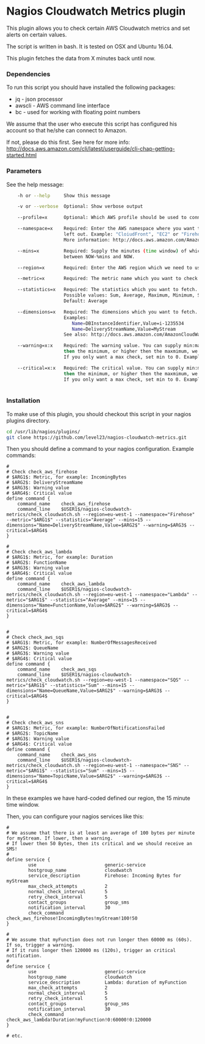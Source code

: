 # Nagios Cloudwatch Metrics plugin

This plugin allows you to check certain AWS Cloudwatch metrics and set alerts on certain values.
 
The script is written in bash. It is tested on OSX and Ubuntu 16.04. 

This plugin fetches the data from X minutes back until now. 

### Dependencies ###

To run this script you should have installed the following packages:
  - jq - json processor
  - awscli - AWS command line interface
  - bc - used for working with floating point numbers
  
We assume that the user who execute this script has configured his account so that he/she can connect to Amazon.

If not, please do this first. See here for more info: 
http://docs.aws.amazon.com/cli/latest/userguide/cli-chap-getting-started.html

### Parameters ###

See the help message:
```bash
    -h or --help     Show this message

    -v or --verbose  Optional: Show verbose output

    --profile=x      Optional: Which AWS profile should be used to connect to aws?

    --namespace=x    Required: Enter the AWS namespace where you want to check your metrics for. The "AWS/" prefix can be
                     left out. Example: "CloiudFront", "EC2" or "Firehose".
                     More information: http://docs.aws.amazon.com/AmazonCloudWatch/latest/DeveloperGuide/aws-namespaces.html

    --mins=x         Required: Supply the minutes (time window) of which you want to check the AWS metrics. We will fetch the data
                     between NOW-%mins and NOW.

    --region=x       Required: Enter the AWS region which we need to use. For example: "eu-west-1"

    --metric=x       Required: The metric name which you want to check. For example "IncomingBytes"

    --statistics=x   Required: The statistics which you want to fetch.
                     Possible values: Sum, Average, Maximum, Minimum, SampleCount
                     Default: Average

    --dimensions=x   Required: The dimensions which you want to fetch.
                     Examples:
                        Name=DBInstanceIdentifier,Value=i-1235534
                        Name=DeliveryStreamName,Value=MyStream
                     See also: http://docs.aws.amazon.com/AmazonCloudWatch/latest/monitoring/cloudwatch_concepts.html#dimension-combinations

    --warning=x:x    Required: The warning value. You can supply min:max or just min value. If the fetched data is lower
                     then the minimum, or higher then the maxmimum, we will raise a warning.
                     If you only want a max check, set min to 0. Example: 0:20 will raise when the value is higher then 20

    --critical=x:x   Required: The critical value. You can supply min:max or just min value. If the fetched data is lower
                     then the minimum, or higher then the maxmimum, we will raise a critical.
                     If you only want a max check, set min to 0. Example: 0:20 will raise when the value is higher then 20
                     
```

### Installation ###

To make use of this plugin, you should checkout this script in your nagios plugins directory. 

```bash
cd /usr/lib/nagios/plugins/
git clone https://github.com/level23/nagios-cloudwatch-metrics.git
```

Then you should define a command to your nagios configuration. Example commands:

```
#
# Check check_aws_firehose
# $ARG1$: Metric, for example: IncomingBytes
# $ARG2$: DeliveryStreamName
# $ARG3$: Warning value
# $ARG4$: Critical value
define command {
	command_name	check_aws_firehose
	command_line	$USER1$/nagios-cloudwatch-metrics/check_cloudwatch.sh --region=eu-west-1 --namespace="Firehose" --metric="$ARG1$" --statistics="Average" --mins=15 --dimensions="Name=DeliveryStreamName,Value=$ARG2$" --warning=$ARG3$ --critical=$ARG4$
}

#
# Check check_aws_lambda
# $ARG1$: Metric, for example: Duration
# $ARG2$: FunctionName
# $ARG3$: Warning value
# $ARG4$: Critical value
define command {
	command_name	check_aws_lambda
	command_line	$USER1$/nagios-cloudwatch-metrics/check_cloudwatch.sh --region=eu-west-1 --namespace="Lambda" --metric="$ARG1$" --statistics="Average" --mins=15 --dimensions="Name=FunctionName,Value=$ARG2$" --warning=$ARG3$ --critical=$ARG4$
}


#
# Check check_aws_sqs
# $ARG1$: Metric, for example: NumberOfMessagesReceived
# $ARG2$: QueueName
# $ARG3$: Warning value
# $ARG4$: Critical value
define command {
	command_name	check_aws_sqs
	command_line	$USER1$/nagios-cloudwatch-metrics/check_cloudwatch.sh --region=eu-west-1 --namespace="SQS" --metric="$ARG1$" --statistics="Sum" --mins=15 --dimensions="Name=QueueName,Value=$ARG2$" --warning=$ARG3$ --critical=$ARG4$
}


#
# Check check_aws_sns
# $ARG1$: Metric, for example: NumberOfNotificationsFailed
# $ARG2$: TopicName
# $ARG3$: Warning value
# $ARG4$: Critical value
define command {
	command_name	check_aws_sns
	command_line	$USER1$/nagios-cloudwatch-metrics/check_cloudwatch.sh --region=eu-west-1 --namespace="SNS" --metric="$ARG1$" --statistics="Sum" --mins=15 --dimensions="Name=TopicName,Value=$ARG2$" --warning=$ARG3$ --critical=$ARG4$
}
```

In these examples we have hard-coded defined our region, the 15 minute time window.
 
Then, you can configure your nagios services like this:

```
#
# We assume that there is at least an average of 100 bytes per minute for myStream. If lower, then a warning.
# If lower then 50 Bytes, then its critical and we should receive an SMS!
#
define service {
        use                         generic-service
        hostgroup_name              cloudwatch
        service_description         Firehose: Incoming Bytes for myStream
        max_check_attempts          2
        normal_check_interval       5
        retry_check_interval        5
        contact_groups              group_sms
        notification_interval       30
        check_command               check_aws_firehose!IncomingBytes!myStream!100!50
}

#
# We assume that myFunction does not run longer then 60000 ms (60s). If so, trigger a warning.
# If it runs longer then 120000 ms (120s), trigger an critical notification.
#
define service {
        use                         generic-service
        hostgroup_name              cloudwatch
        service_description         Lambda: duration of myFunction
        max_check_attempts          2
        normal_check_interval       5
        retry_check_interval        5
        contact_groups              group_sms
        notification_interval       30
        check_command               check_aws_lambda!Duration!myFunction!0:60000!0:120000
}

# etc.
```
